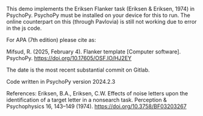 This demo implements the Eriksen Flanker task (Eriksen & Eriksen, 1974) in PsychoPy. PsychoPy must be installed on your device for this to run. The online counterpart on this (through Pavlovia) is still not working due to error in the js code.

For APA (7th edition) please cite as:

Mifsud, R. (2025, February 4). Flanker template [Computer software]. PsychoPy. https://doi.org/10.17605/OSF.IO/HJ2EY

The date is the most recent substantial commit on Gitlab.

Code written in PsychoPy version 2024.2.3

References:
Eriksen, B.A., Eriksen, C.W. Effects of noise letters upon the identification of a target letter in a nonsearch task. Perception & Psychophysics 16, 143–149 (1974). https://doi.org/10.3758/BF03203267
